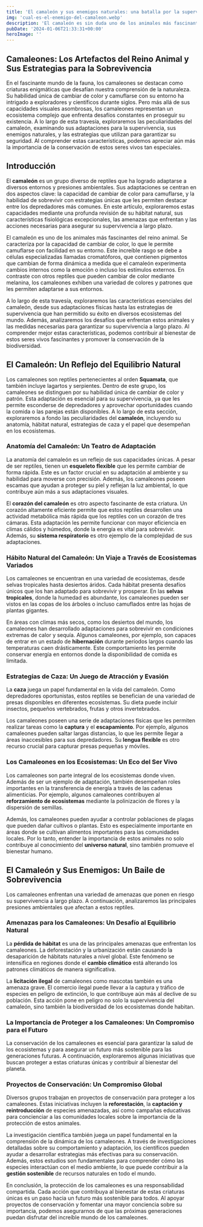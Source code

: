 ```yaml
---
title: 'El camaleón y sus enemigos naturales: una batalla por la supervivencia - Camuflaje Militar'
img: 'cual-es-el-enemigo-del-camaleon.webp'
description: 'El camaleón es sin duda uno de los animales más fascinantes del reino animal. Esta criatura exótica se destaca por su capacidad única de cambiar de color y'
pubDate: '2024-01-06T21:33:31+00:00'
heroImage: ''
---
```

    
  ## Camaleones: Los Artefactos del Reino Animal y Sus Estrategias para la Sobrevivencia

En el fascinante mundo de la fauna, los camaleones se destacan como criaturas enigmáticas que desafían nuestra comprensión de la naturaleza. Su habilidad única de cambiar de color y camuflarse con su entorno ha intrigado a exploradores y científicos durante siglos. Pero más allá de sus capacidades visuales asombrosas, los camaleones representan un ecosistema complejo que enfrenta desafíos constantes en proseguir su existencia. A lo largo de esta travesía, exploraremos las peculiaridades del camaleón, examinando sus adaptaciones para la supervivencia, sus enemigos naturales, y las estrategias que utilizan para garantizar su seguridad. Al comprender estas características, podemos apreciar aún más la importancia de la conservación de estos seres vivos tan especiales.

## Introducción

El **camaleón** es un grupo diverso de reptiles que ha logrado adaptarse a diversos entornos y presiones ambientales. Sus adaptaciones se centran en dos aspectos clave: la capacidad de cambiar de color para camuflarse, y la habilidad de sobrevivir con estrategias únicas que les permiten destacar entre los depredadores más comunes. En este artículo, exploraremos estas capacidades mediante una profunda revisión de su hábitat natural, sus características fisiológicas excepcionales, las amenazas que enfrentan y las acciones necesarias para asegurar su supervivencia a largo plazo.

El camaleón es uno de los animales más fascinantes del reino animal. Se caracteriza por la capacidad de cambiar de color, lo que le permite camuflarse con facilidad en su entorno. Este increíble rasgo se debe a células especializadas llamadas cromatóforos, que contienen pigmentos que cambian de forma dinámica a medida que el camaleón experimenta cambios internos como la emoción o incluso los estímulos externos. En contraste con otros reptiles que pueden cambiar de color mediante melanina, los camaleones exhiben una variedad de colores y patrones que les permiten adaptarse a sus entornos.

A lo largo de esta travesía, exploraremos las características esenciales del camaleón, desde sus adaptaciones físicas hasta las estrategias de supervivencia que han permitido su éxito en diversos ecosistemas del mundo. Además, analizaremos los desafíos que enfrentan estos animales y las medidas necesarias para garantizar su supervivencia a largo plazo. Al comprender mejor estas características, podemos contribuir al bienestar de estos seres vivos fascinantes y promover la conservación de la biodiversidad.

## El Camaleón: Un Reflejo del Equilibrio Natural

Los camaleones son reptiles pertenecientes al orden **Squamata**, que también incluye lagartos y serpientes. Dentro de este grupo, los camaleones se distinguen por su habilidad única de cambiar de color y patrón. Esta adaptación es esencial para su supervivencia, ya que les permite esconderse de depredadores y aprovechar oportunidades cuando la comida o las parejas están disponibles. A lo largo de esta sección, exploraremos a fondo las peculiaridades del **camaleón**, incluyendo su anatomía, hábitat natural, estrategias de caza y el papel que desempeñan en los ecosistemas.

### Anatomía del Camaleón: Un Teatro de Adaptación

La anatomía del camaleón es un reflejo de sus capacidades únicas. A pesar de ser reptiles, tienen un **esqueleto flexible** que les permite cambiar de forma rápida. Este es un factor crucial en su adaptación al ambiente y su habilidad para moverse con precisión. Además, los camaleones poseen escamas que ayudan a proteger su piel y reflejan la luz ambiental, lo que contribuye aún más a sus adaptaciones visuales.

El **corazón del camaleón** es otro aspecto fascinante de esta criatura. Un corazón altamente eficiente permite que estos reptiles desarrollen una actividad metabólica más rápida que los reptiles con un corazón de tres cámaras. Esta adaptación les permite funcionar con mayor eficiencia en climas cálidos y húmedos, donde la energía es vital para sobrevivir. Además, su **sistema respiratorio** es otro ejemplo de la complejidad de sus adaptaciones.

### Hábito Natural del Camaleón: Un Viaje a Través de Ecosistemas Variados

Los camaleones se encuentran en una variedad de ecosistemas, desde selvas tropicales hasta desiertos áridos. Cada hábitat presenta desafíos únicos que los han adaptado para sobrevivir y prosperar. En las **selvas tropicales**, donde la humedad es abundante, los camaleones pueden ser vistos en las copas de los árboles o incluso camuflados entre las hojas de plantas gigantes.

En áreas con climas más secos, como los desiertos del mundo, los camaleones han desarrollado adaptaciones para sobrevivir en condiciones extremas de calor y sequía. Algunos camaleones, por ejemplo, son capaces de entrar en un estado de **hibernación** durante períodos largos cuando las temperaturas caen drásticamente. Este comportamiento les permite conservar energía en entornos donde la disponibilidad de comida es limitada.

### Estrategias de Caza: Un Juego de Atracción y Evasión

La **caza** juega un papel fundamental en la vida del camaleón. Como depredadores oportunistas, estos reptiles se benefician de una variedad de presas disponibles en diferentes ecosistemas. Su dieta puede incluir insectos, pequeños vertebrados, frutas y otros invertebrados.

Los camaleones poseen una serie de adaptaciones físicas que les permiten realizar tareas como la **captura** y el **escapamiento**. Por ejemplo, algunos camaleones pueden saltar largas distancias, lo que les permite llegar a áreas inaccesibles para sus depredadores. Su **lengua flexible** es otro recurso crucial para capturar presas pequeñas y móviles.

### Los Camaleones en los Ecosistemas: Un Eco del Ser Vivo

Los camaleones son parte integral de los ecosistemas donde viven. Además de ser un ejemplo de adaptación, también desempeñan roles importantes en la transferencia de energía a través de las cadenas alimenticias. Por ejemplo, algunos camaleones contribuyen al **reforzamiento de ecosistemas** mediante la polinización de flores y la dispersión de semillas.

Además, los camaleones pueden ayudar a controlar poblaciones de plagas que pueden dañar cultivos o plantas. Esto es especialmente importante en áreas donde se cultivan alimentos importantes para las comunidades locales. Por lo tanto, entender la importancia de estos animales no solo contribuye al conocimiento del **universo natural**, sino también promueve el bienestar humano.

## El Camaleón y Sus Enemigos: Un Baile de Sobrevivencia

Los camaleones enfrentan una variedad de amenazas que ponen en riesgo su supervivencia a largo plazo. A continuación, analizaremos las principales presiones ambientales que afectan a estos reptiles.

### Amenazas para los Camaleones: Un Desafío al Equilibrio Natural

La **pérdida de hábitat** es una de las principales amenazas que enfrentan los camaleones. La deforestación y la urbanización están causando la desaparición de hábitats naturales a nivel global. Este fenómeno se intensifica en regiones donde el **cambio climático** está alterando los patrones climáticos de manera significativa.

La **licitación ilegal** de camaleones como mascotas también es una amenaza grave. El comercio ilegal puede llevar a la captura y tráfico de especies en peligro de extinción, lo que contribuye aún más al declive de su población. Esta acción pone en peligro no solo la supervivencia del camaleón, sino también la biodiversidad de los ecosistemas donde habitan.

### La Importancia de Proteger a los Camaleones: Un Compromiso para el Futuro

La conservación de los camaleones es esencial para garantizar la salud de los ecosistemas y para asegurar un futuro más sostenible para las generaciones futuras. A continuación, exploraremos algunas iniciativas que buscan proteger a estas criaturas únicas y contribuir al bienestar del planeta.

### Proyectos de Conservación: Un Compromiso Global

Diversos grupos trabajan en proyectos de conservación para proteger a los camaleones. Estas iniciativas incluyen la **reforestación**, la **captación y reintroducción** de especies amenazadas, así como campañas educativas para concienciar a las comunidades locales sobre la importancia de la protección de estos animales.

La investigación científica también juega un papel fundamental en la comprensión de la dinámica de los camaleones. A través de investigaciones detalladas sobre su comportamiento y adaptación, los científicos pueden ayudar a desarrollar estrategias más efectivas para su conservación. Además, estos estudios son fundamentales para comprender cómo las especies interactúan con el medio ambiente, lo que puede contribuir a la **gestión sostenible** de recursos naturales en todo el mundo.

En conclusión, la protección de los camaleones es una responsabilidad compartida. Cada acción que contribuya al bienestar de estas criaturas únicas es un paso hacia un futuro más sostenible para todos. Al apoyar proyectos de conservación y fomentar una mayor conciencia sobre su importancia, podemos asegurarnos de que las próximas generaciones puedan disfrutar del increíble mundo de los camaleones.
  